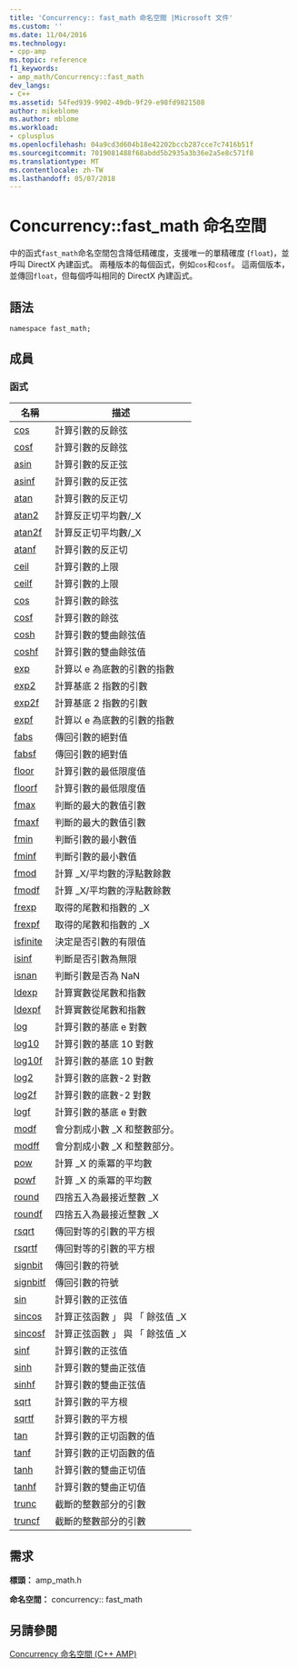 ```yaml
---
title: 'Concurrency:: fast_math 命名空間 |Microsoft 文件'
ms.custom: ''
ms.date: 11/04/2016
ms.technology:
- cpp-amp
ms.topic: reference
f1_keywords:
- amp_math/Concurrency::fast_math
dev_langs:
- C++
ms.assetid: 54fed939-9902-49db-9f29-e98fd9821508
author: mikeblome
ms.author: mblome
ms.workload:
- cplusplus
ms.openlocfilehash: 04a9cd3d604b18e42202bccb287cce7c7416b51f
ms.sourcegitcommit: 7019081488f68abdd5b2935a3b36e2a5e8c571f8
ms.translationtype: MT
ms.contentlocale: zh-TW
ms.lasthandoff: 05/07/2018
---
```

# <a name="concurrencyfastmath-namespace"></a>Concurrency::fast_math 命名空間
中的函式`fast_math`命名空間包含降低精確度，支援唯一的單精確度 (`float`)，並呼叫 DirectX 內建函式。 兩種版本的每個函式，例如`cos`和`cosf`。 這兩個版本，並傳回`float`，但每個呼叫相同的 DirectX 內建函式。  
  
## <a name="syntax"></a>語法  
  
```  
namespace fast_math;  
```  
  
## <a name="members"></a>成員  
  
### <a name="functions"></a>函式  
  
|名稱|描述|  
|----------|-----------------|  
|[cos](concurrency-fast-math-namespace-functions.md#cos)|計算引數的反餘弦|  
|[cosf](concurrency-fast-math-namespace-functions.md#cosf)|計算引數的反餘弦|  
|[asin](concurrency-fast-math-namespace-functions.md#asin)|計算引數的反正弦|  
|[asinf](concurrency-fast-math-namespace-functions.md#asinf)|計算引數的反正弦|  
|[atan](concurrency-fast-math-namespace-functions.md#atan)|計算引數的反正切|  
|[atan2](concurrency-fast-math-namespace-functions.md#atan2)|計算反正切平均數/_X|  
|[atan2f](concurrency-fast-math-namespace-functions.md#atan2f)|計算反正切平均數/_X|  
|[atanf](concurrency-fast-math-namespace-functions.md#atanf)|計算引數的反正切|  
|[ceil](concurrency-fast-math-namespace-functions.md#ceil)|計算引數的上限|  
|[ceilf](concurrency-fast-math-namespace-functions.md#ceilf)|計算引數的上限|  
|[cos](concurrency-fast-math-namespace-functions.md#cos)|計算引數的餘弦|  
|[cosf](concurrency-fast-math-namespace-functions.md#cosf)|計算引數的餘弦|  
|[cosh](concurrency-fast-math-namespace-functions.md#cosh)|計算引數的雙曲餘弦值|  
|[coshf](concurrency-fast-math-namespace-functions.md#coshf)|計算引數的雙曲餘弦值|  
|[exp](concurrency-fast-math-namespace-functions.md#exp)|計算以 e 為底數的引數的指數|  
|[exp2](concurrency-fast-math-namespace-functions.md#exp2)|計算基底 2 指數的引數|  
|[exp2f](concurrency-fast-math-namespace-functions.md#exp2f)|計算基底 2 指數的引數|  
|[expf](concurrency-fast-math-namespace-functions.md#expf)|計算以 e 為底數的引數的指數|  
|[fabs](concurrency-fast-math-namespace-functions.md#fabs)|傳回引數的絕對值|  
|[fabsf](concurrency-fast-math-namespace-functions.md#fabsf)|傳回引數的絕對值|  
|[floor](concurrency-fast-math-namespace-functions.md#floor)|計算引數的最低限度值|  
|[floorf](concurrency-fast-math-namespace-functions.md#floorf)|計算引數的最低限度值|  
|[fmax](concurrency-fast-math-namespace-functions.md#fmax)|判斷的最大的數值引數|  
|[fmaxf](concurrency-fast-math-namespace-functions.md#fmaxf)|判斷的最大的數值引數|  
|[fmin](concurrency-fast-math-namespace-functions.md#fmin)|判斷引數的最小數值|  
|[fminf](concurrency-fast-math-namespace-functions.md#fminf)|判斷引數的最小數值|  
|[fmod](concurrency-fast-math-namespace-functions.md#fmod)|計算 _X/平均數的浮點數餘數|  
|[fmodf](concurrency-fast-math-namespace-functions.md#fmodf)|計算 _X/平均數的浮點數餘數|  
|[frexp](concurrency-fast-math-namespace-functions.md#frexp)|取得的尾數和指數的 _X|  
|[frexpf](concurrency-fast-math-namespace-functions.md#frexpf)|取得的尾數和指數的 _X|  
|[isfinite](concurrency-fast-math-namespace-functions.md#isfinite)|決定是否引數的有限值|  
|[isinf](concurrency-fast-math-namespace-functions.md#isinf)|判斷是否引數為無限|  
|[isnan](concurrency-fast-math-namespace-functions.md#isnan)|判斷引數是否為 NaN|  
|[ldexp](concurrency-fast-math-namespace-functions.md#ldexp)|計算實數從尾數和指數|  
|[ldexpf](concurrency-fast-math-namespace-functions.md#ldexpf)|計算實數從尾數和指數|  
|[log](concurrency-fast-math-namespace-functions.md#log)|計算引數的基底 e 對數|  
|[log10](concurrency-fast-math-namespace-functions.md#log10)|計算引數的基底 10 對數|  
|[log10f](concurrency-fast-math-namespace-functions.md#log10f)|計算引數的基底 10 對數|  
|[log2](concurrency-fast-math-namespace-functions.md#log2)|計算引數的底數-2 對數|  
|[log2f](concurrency-fast-math-namespace-functions.md#log2f)|計算引數的底數-2 對數|  
|[logf](concurrency-fast-math-namespace-functions.md#logf)|計算引數的基底 e 對數|  
|[modf](concurrency-fast-math-namespace-functions.md#modf)|會分割成小數 _X 和整數部分。|  
|[modff](concurrency-fast-math-namespace-functions.md#modff)|會分割成小數 _X 和整數部分。|  
|[pow](concurrency-fast-math-namespace-functions.md#pow)|計算 _X 的乘冪的平均數|  
|[powf](concurrency-fast-math-namespace-functions.md#powf)|計算 _X 的乘冪的平均數|  
|[round](concurrency-fast-math-namespace-functions.md#round)|四捨五入為最接近整數 _X|  
|[roundf](concurrency-fast-math-namespace-functions.md#roundf)|四捨五入為最接近整數 _X|  
|[rsqrt](concurrency-fast-math-namespace-functions.md#rsqrt)|傳回對等的引數的平方根|  
|[rsqrtf](concurrency-fast-math-namespace-functions.md#rsqrtf)|傳回對等的引數的平方根|  
|[signbit](concurrency-fast-math-namespace-functions.md#signbit)|傳回引數的符號|  
|[signbitf](concurrency-fast-math-namespace-functions.md#signbitf)|傳回引數的符號|  
|[sin](concurrency-fast-math-namespace-functions.md#sin)|計算引數的正弦值|  
|[sincos](concurrency-fast-math-namespace-functions.md#sincos)|計算正弦函數 」 與 「 餘弦值 _X|  
|[sincosf](concurrency-fast-math-namespace-functions.md#sincosf)|計算正弦函數 」 與 「 餘弦值 _X|  
|[sinf](concurrency-fast-math-namespace-functions.md#sinf)|計算引數的正弦值|  
|[sinh](concurrency-fast-math-namespace-functions.md#sinh)|計算引數的雙曲正弦值|  
|[sinhf](concurrency-fast-math-namespace-functions.md#sinhf)|計算引數的雙曲正弦值|  
|[sqrt](concurrency-fast-math-namespace-functions.md#sqrt)|計算引數的平方根|  
|[sqrtf](concurrency-fast-math-namespace-functions.md#sqrtf)|計算引數的平方根|  
|[tan](concurrency-fast-math-namespace-functions.md#tan)|計算引數的正切函數的值|  
|[tanf](concurrency-fast-math-namespace-functions.md#tanf)|計算引數的正切函數的值|  
|[tanh](concurrency-fast-math-namespace-functions.md#tanh)|計算引數的雙曲正切值|  
|[tanhf](concurrency-fast-math-namespace-functions.md#tanhf)|計算引數的雙曲正切值|  
|[trunc](concurrency-fast-math-namespace-functions.md#trunc)|截斷的整數部分的引數|  
|[truncf](concurrency-fast-math-namespace-functions.md#truncf)|截斷的整數部分的引數|  

## <a name="requirements"></a>需求  
 **標頭：** amp_math.h  
  
 **命名空間：** concurrency:: fast_math  
  
## <a name="see-also"></a>另請參閱  
 [Concurrency 命名空間 (C++ AMP)](concurrency-namespace-cpp-amp.md)

